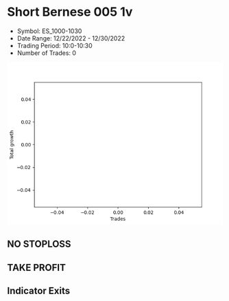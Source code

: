 # Short Bernese 005 1v 
- Symbol: ES_1000-1030
- Date Range: 12/22/2022 - 12/30/2022
- Trading Period: 10:0-10:30
- Number of Trades: 0

![Plot](ShortBernese0051vES_1000-1030.png)
## NO STOPLOSS














## TAKE PROFIT











## Indicator Exits

